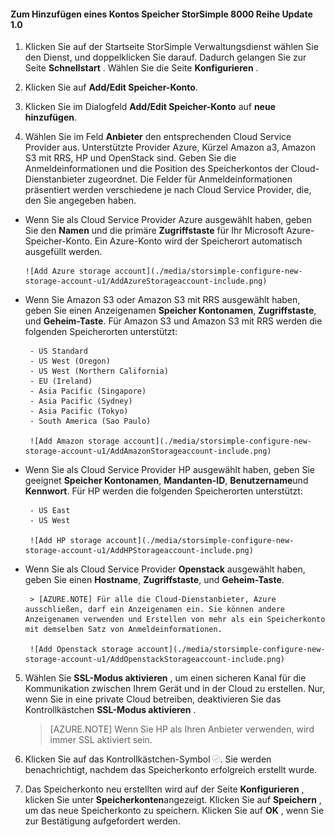 <!--author=alkohli last changed: 9/17/15-->

#### <a name="to-add-a-storage-account-in-storsimple-8000-series-update-10"></a>Zum Hinzufügen eines Kontos Speicher StorSimple 8000 Reihe Update 1.0

1. Klicken Sie auf der Startseite StorSimple Verwaltungsdienst wählen Sie den Dienst, und doppelklicken Sie darauf. Dadurch gelangen Sie zur Seite **Schnellstart** . Wählen Sie die Seite **Konfigurieren** .

2. Klicken Sie auf **Add/Edit Speicher-Konto**.

3. Klicken Sie im Dialogfeld **Add/Edit Speicher-Konto** auf **neue hinzufügen**.

4. Wählen Sie im Feld **Anbieter** den entsprechenden Cloud Service Provider aus. Unterstützte Provider Azure, Kürzel Amazon a3, Amazon S3 mit RRS, HP und OpenStack sind. Geben Sie die Anmeldeinformationen und die Position des Speicherkontos der Cloud-Dienstanbieter zugeordnet. Die Felder für Anmeldeinformationen präsentiert werden verschiedene je nach Cloud Service Provider, die, den Sie angegeben haben. 
  - Wenn Sie als Cloud Service Provider Azure ausgewählt haben, geben Sie den **Namen** und die primäre **Zugriffstaste** für Ihr Microsoft Azure-Speicher-Konto. Ein Azure-Konto wird der Speicherort automatisch ausgefüllt werden.

        ![Add Azure storage account](./media/storsimple-configure-new-storage-account-u1/AddAzureStorageaccount-include.png)

 - Wenn Sie Amazon S3 oder Amazon S3 mit RRS ausgewählt haben, geben Sie einen Anzeigenamen **Speicher Kontonamen**, **Zugriffstaste**, und **Geheim-Taste**. Für Amazon S3 und Amazon S3 mit RRS werden die folgenden Speicherorten unterstützt:

        - US Standard
        - US West (Oregon)
        - US West (Northern California)
        - EU (Ireland)
        - Asia Pacific (Singapore)
        - Asia Pacific (Sydney)
        - Asia Pacific (Tokyo)
        - South America (Sao Paulo)

        ![Add Amazon storage account](./media/storsimple-configure-new-storage-account-u1/AddAmazonStorageaccount-include.png)
            
 - Wenn Sie als Cloud Service Provider HP ausgewählt haben, geben Sie geeignet **Speicher Kontonamen**, **Mandanten-ID**, **Benutzername**und **Kennwort**. Für HP werden die folgenden Speicherorten unterstützt:

        - US East
        - US West
      
        ![Add HP storage account](./media/storsimple-configure-new-storage-account-u1/AddHPStorageaccount-include.png)
            
 - Wenn Sie als Cloud Service Provider **Openstack** ausgewählt haben, geben Sie einen **Hostname**, **Zugriffstaste**, und **Geheim-Taste**.

        > [AZURE.NOTE] Für alle die Cloud-Dienstanbieter, Azure ausschließen, darf ein Anzeigenamen ein. Sie können andere Anzeigenamen verwenden und Erstellen von mehr als ein Speicherkonto mit demselben Satz von Anmeldeinformationen.

        ![Add Openstack storage account](./media/storsimple-configure-new-storage-account-u1/AddOpenstackStorageaccount-include.png)

5. Wählen Sie **SSL-Modus aktivieren** , um einen sicheren Kanal für die Kommunikation zwischen Ihrem Gerät und in der Cloud zu erstellen. Nur, wenn Sie in eine private Cloud betreiben, deaktivieren Sie das Kontrollkästchen **SSL-Modus aktivieren** .

      > [AZURE.NOTE] Wenn Sie HP als Ihren Anbieter verwenden, wird immer SSL aktiviert sein.
        
6. Klicken Sie auf das Kontrollkästchen-Symbol ![Aktivieren Sie Symbol](./media/storsimple-configure-new-storage-account/HCS_CheckIcon-include.png). Sie werden benachrichtigt, nachdem das Speicherkonto erfolgreich erstellt wurde.

7. Das Speicherkonto neu erstellten wird auf der Seite **Konfigurieren** , klicken Sie unter **Speicherkonten**angezeigt. Klicken Sie auf **Speichern** , um das neue Speicherkonto zu speichern. Klicken Sie auf **OK** , wenn Sie zur Bestätigung aufgefordert werden.
